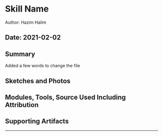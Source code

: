 #  Skill Name

Author: Hazim Halim

Date: 2021-02-02
-----

## Summary
Added a few words to change the file

## Sketches and Photos


## Modules, Tools, Source Used Including Attribution


## Supporting Artifacts


-----
